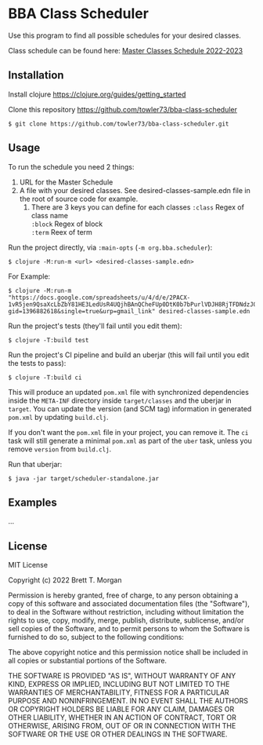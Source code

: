 # BBA Class Scheduler

Use this program to find all possible schedules for your desired classes.

Class schedule can be found here: [Master Classes Schedule 2022-2023](https://docs.google.com/spreadsheets/u/4/d/e/2PACX-1vR5jen9QsaXcLbZbY81HE3LedUsR4UQjhBAnQCheFUp0DtK0b7bPurlVDJH8RjTFDNdzJ0uuIChWR28/pubhtml?gid=1396882618&single=true&urp=gmail_link)

## Installation

Install clojure
https://clojure.org/guides/getting_started

Clone this repository https://github.com/towler73/bba-class-scheduler

    $ git clone https://github.com/towler73/bba-class-scheduler.git

## Usage

To run the schedule you need 2 things:
 1. URL for the Master Schedule
 2. A file with your desired classes.  See desired-classes-sample.edn file in the root of source code for example.
    1. There are 3 keys you can define for each classes
    `:class` Regex of class name<br>
    `:block` Regex of block<br>
    `:term` Reex of term

Run the project directly, via `:main-opts` (`-m org.bba.scheduler`):

    $ clojure -M:run-m <url> <desired-classes-sample.edn>

For Example:

    $ clojure -M:run-m "https://docs.google.com/spreadsheets/u/4/d/e/2PACX-1vR5jen9QsaXcLbZbY81HE3LedUsR4UQjhBAnQCheFUp0DtK0b7bPurlVDJH8RjTFDNdzJ0uuIChWR28/pubhtml?gid=1396882618&single=true&urp=gmail_link" desired-classes-sample.edn

Run the project's tests (they'll fail until you edit them):

    $ clojure -T:build test

Run the project's CI pipeline and build an uberjar (this will fail until you edit the tests to pass):

    $ clojure -T:build ci

This will produce an updated `pom.xml` file with synchronized dependencies inside the `META-INF`
directory inside `target/classes` and the uberjar in `target`. You can update the version (and SCM tag)
information in generated `pom.xml` by updating `build.clj`.

If you don't want the `pom.xml` file in your project, you can remove it. The `ci` task will
still generate a minimal `pom.xml` as part of the `uber` task, unless you remove `version`
from `build.clj`.

Run that uberjar:

    $ java -jar target/scheduler-standalone.jar

## Examples

...



## License

MIT License

Copyright (c) 2022 Brett T. Morgan

Permission is hereby granted, free of charge, to any person obtaining a copy
of this software and associated documentation files (the "Software"), to deal
in the Software without restriction, including without limitation the rights
to use, copy, modify, merge, publish, distribute, sublicense, and/or sell
copies of the Software, and to permit persons to whom the Software is
furnished to do so, subject to the following conditions:

The above copyright notice and this permission notice shall be included in all
copies or substantial portions of the Software.

THE SOFTWARE IS PROVIDED "AS IS", WITHOUT WARRANTY OF ANY KIND, EXPRESS OR
IMPLIED, INCLUDING BUT NOT LIMITED TO THE WARRANTIES OF MERCHANTABILITY,
FITNESS FOR A PARTICULAR PURPOSE AND NONINFRINGEMENT. IN NO EVENT SHALL THE
AUTHORS OR COPYRIGHT HOLDERS BE LIABLE FOR ANY CLAIM, DAMAGES OR OTHER
LIABILITY, WHETHER IN AN ACTION OF CONTRACT, TORT OR OTHERWISE, ARISING FROM,
OUT OF OR IN CONNECTION WITH THE SOFTWARE OR THE USE OR OTHER DEALINGS IN THE
SOFTWARE.